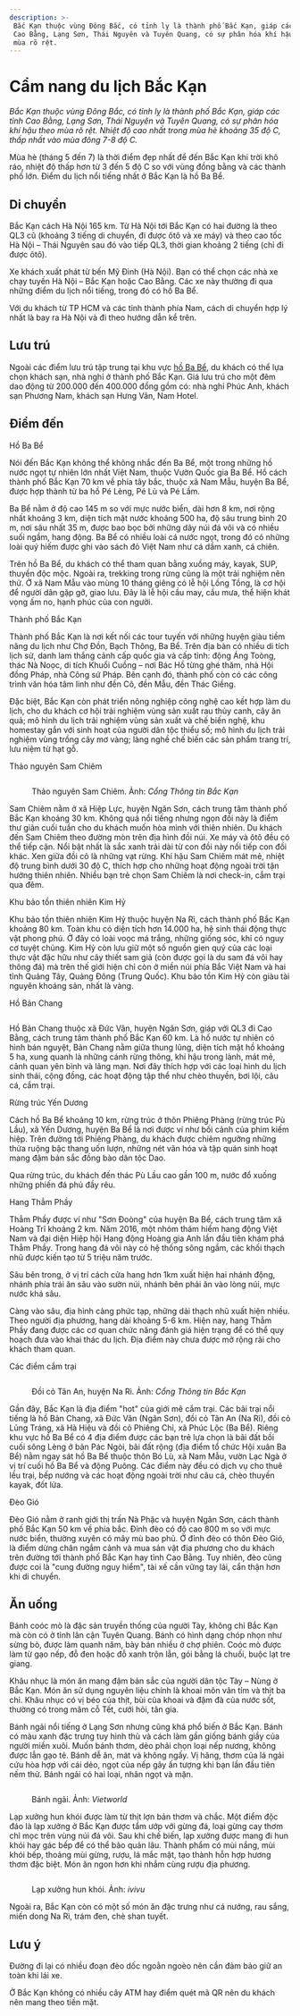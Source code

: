 ```yaml
---
description: >-
 Bắc Kạn thuộc vùng Đông Bắc, có tỉnh lỵ là thành phố Bắc Kạn, giáp các tỉnh
 Cao Bằng, Lạng Sơn, Thái Nguyên và Tuyên Quang, có sự phân hóa khí hậu theo
 mùa rõ rệt.
---
```


# Cẩm nang du lịch Bắc Kạn

_Bắc Kạn thuộc vùng Đông Bắc, có tỉnh lỵ là thành phố Bắc Kạn, giáp các tỉnh Cao Bằng, Lạng Sơn, Thái Nguyên và Tuyên Quang, có sự phân hóa khí hậu theo mùa rõ rệt. Nhiệt độ cao nhất trong mùa hè khoảng 35 độ C, thấp nhất vào mùa đông 7-8 độ C._

Mùa hè (tháng 5 đến 7) là thời điểm đẹp nhất để đến Bắc Kạn khi trời khô ráo, nhiệt độ thấp hơn từ 3 đến 5 độ C so với vùng đồng bằng và các thành phố lớn. Điểm du lịch nổi tiếng nhất ở Bắc Kạn là hồ Ba Bể.

## Di chuyển

Bắc Kạn cách Hà Nội 165 km. Từ Hà Nội tới Bắc Kạn có hai đường là theo QL3 cũ (khoảng 3 tiếng di chuyển, đi được ôtô và xe máy) và theo cao tốc Hà Nội – Thái Nguyên sau đó vào tiếp QL3, thời gian khoảng 2 tiếng (chỉ đi được ôtô).

Xe khách xuất phát từ bến Mỹ Đình (Hà Nội). Bạn có thể chọn các nhà xe chạy tuyến Hà Nội – Bắc Kạn hoặc Cao Bằng. Các xe này thường đi qua những điểm du lịch nổi tiếng, trong đó có hồ Ba Bể.

Với du khách từ TP HCM và các tỉnh thành phía Nam, cách di chuyển hợp lý nhất là bay ra Hà Nội và đi theo hướng dẫn kể trên.

## Lưu trú

Ngoài các điểm lưu trú tập trung tại khu vực [hồ Ba Bể](https://vnexpress.net/cam-nang-du-lich-ho-ba-be-4650105), du khách có thể lựa chọn khách sạn, nhà nghỉ ở thành phố Bắc Kạn. Giá lưu trú cho một đêm dao động từ 200.000 đến 400.000 đồng gồm có: nhà nghỉ Phúc Anh, khách sạn Phương Nam, khách sạn Hưng Vân, Nam Hotel.

## Điểm đến

Hồ Ba Bể

Nói đến Bắc Kạn không thể không nhắc đến Ba Bể, một trong những hồ nước ngọt tự nhiên lớn nhất Việt Nam, thuộc Vườn Quốc gia Ba Bể. Hồ cách thành phố Bắc Kạn 70 km về phía tây bắc, thuộc xã Nam Mẫu, huyện Ba Bể, được hợp thành từ ba hồ Pé Lèng, Pé Lù và Pé Lầm.

Ba Bể nằm ở độ cao 145 m so với mực nước biển, dài hơn 8 km, nơi rộng nhất khoảng 3 km, diện tích mặt nước khoảng 500 ha, độ sâu trung bình 20 m, nơi sâu nhất 35 m, được bao bọc bởi những dãy núi đá vôi và có nhiều suối ngầm, hang động. Ba Bể có nhiều loài cá nước ngọt, trong đó có những loài quý hiếm được ghi vào sách đỏ Việt Nam như cá dầm xanh, cá chiên.

Trên hồ Ba Bể, du khách có thể tham quan bằng xuồng máy, kayak, SUP, thuyền độc mộc. Ngoài ra, trekking trong rừng cũng là một trải nghiệm nên thử. Ở xã Nam Mẫu vào mùng 10 tháng giêng có lễ hội Lồng Tồng, là cơ hội để người dân gặp gỡ, giao lưu. Đây là lễ hội cầu may, cầu mưa, thể hiện khát vọng ấm no, hạnh phúc của con người.

Thành phố Bắc Kạn

Thành phố Bắc Kạn là nơi kết nối các tour tuyến với những huyện giàu tiềm năng du lịch như Chợ Đồn, Bạch Thông, Ba Bể. Trên địa bàn có nhiều di tích lịch sử, danh lam thắng cảnh cấp quốc gia và cấp tỉnh: động Áng Toòng, thác Nà Noọc, di tích Khuổi Cuồng – nơi Bác Hồ từng ghé thăm, nhà Hội đồng Pháp, nhà Công sứ Pháp. Bên cạnh đó, thành phố còn có các công trình văn hóa tâm linh như đền Cô, đền Mẫu, đền Thác Giềng.

Đặc biệt, Bắc Kạn còn phát triển nông nghiệp công nghệ cao kết hợp làm du lịch, cho du khách cơ hội trải nghiệm vùng sản xuất rau thủy canh, cây ăn quả; mô hình du lịch trải nghiệm vùng sản xuất và chế biến nghệ, khu homestay gắn với sinh hoạt của người dân tộc thiểu số; mô hình du lịch trải nghiệm vùng trồng cây mơ vàng; làng nghề chế biến các sản phẩm trang trí, lưu niệm từ hạt gỗ.

Thảo nguyên Sam Chiêm

<figure><img src="https://i1-dulich.vnecdn.net/2023/10/02/Sam-Chiem1-9263-1696235640.jpg?w=0&#x26;h=0&#x26;q=100&#x26;dpr=1&#x26;fit=crop&#x26;s=3bUW1bncr9qE5oOIPqvTmQ" alt=""><figcaption><p>Thảo nguyên Sam Chiêm. Ảnh: <em>Cổng Thông tin Bắc Kạn</em></p></figcaption></figure>

Sam Chiêm nằm ở xã Hiệp Lực, huyện Ngân Sơn, cách trung tâm thành phố Bắc Kạn khoảng 30 km. Không quá nổi tiếng nhưng ngọn đồi này là điểm thư giãn cuối tuần cho du khách muốn hòa mình với thiên nhiên. Du khách đến Sam Chiêm theo đường mòn trên địa hình đồi núi. Xe máy và ôtô đều có thể tiếp cận. Nổi bật nhất là sắc xanh trải dài từ con đồi này nối tiếp con đồi khác. Xen giữa đồi cỏ là những vạt rừng. Khí hậu Sam Chiêm mát mẻ, nhiệt độ trung bình dưới 30 độ C, thích hợp cho những hoạt động ngoài trời tận hưởng thiên nhiên. Nhiều bạn trẻ chọn Sam Chiêm là nơi check-in, cắm trại qua đêm.

Khu bảo tồn thiên nhiên Kim Hỷ

Khu bảo tồn thiên nhiên Kim Hỷ thuộc huyện Na Rì, cách thành phố Bắc Kạn khoảng 80 km. Toàn khu có diện tích hơn 14.000 ha, hệ sinh thái động thực vật phong phú. Ở đây có loài voọc má trắng, những giống sóc, khỉ có nguy cơ tuyệt chủng. Kim Hỷ còn lưu giữ một số nguồn gien quý của các loại thực vật đặc hữu như cây thiết sam giả (còn được gọi là du sam đá vôi hay thông đá) mà trên thế giới hiện chỉ còn ở miền núi phía Bắc Việt Nam và hai tỉnh Quảng Tây, Quảng Đông (Trung Quốc). Khu bảo tồn Kim Hỷ còn giàu tài nguyên khoáng sản, nhất là vàng.

Hồ Bản Chang

<figure><img src="https://i1-dulich.vnecdn.net/2023/10/04/hobanchang1-2527-1696403214.jpg?w=0&#x26;h=0&#x26;q=100&#x26;dpr=1&#x26;fit=crop&#x26;s=i7S0eSfdNbSlT52nIDJgcg" alt=""><figcaption></figcaption></figure>

Hồ Bản Chang thuộc xã Đức Vân, huyện Ngân Sơn, giáp với QL3 đi Cao Bằng, cách trung tâm thành phố Bắc Kạn 60 km. Là hồ nước tự nhiên có hình bán nguyệt, Bản Chang nằm giữa thung lũng, diện tích mặt hồ khoảng 5 ha, xung quanh là những cánh rừng thông, khí hậu trong lành, mát mẻ, cảnh quan yên bình và lãng mạn. Nơi đây thích hợp với các loại hình du lịch sinh thái, cộng đồng, các hoạt động tập thể như chèo thuyền, bơi lội, câu cá, cắm trại.

Rừng trúc Yến Dương

Cách hồ Ba Bể khoảng 10 km, rừng trúc ở thôn Phiêng Phàng (rừng trúc Pù Lầu), xã Yến Dương, huyện Ba Bể là nơi được ví như bối cảnh của phim kiếm hiệp. Trên đường tới Phiêng Phàng, du khách được chiêm ngưỡng những thửa ruộng bậc thang uốn lượn, những nét văn hóa và tập quán sinh hoạt mang đậm bản sắc đồng bào dân tộc Dao.

Qua rừng trúc, du khách đến thác Pù Lầu cao gần 100 m, nước đổ xuống những phiến đá phủ đầy rêu.

Hang Thẳm Phầy

Thẳm Phầy được ví như "Sơn Đoòng" của huyện Ba Bể, cách trung tâm xã Hoàng Trĩ khoảng 2 km. Năm 2016, một nhóm thám hiểm hang động Việt Nam và đại diện Hiệp hội Hang động Hoàng gia Anh lần đầu tiên khám phá Thẳm Phầy. Trong hang đá vôi này có hệ thống sông ngầm, các khối thạch nhũ được kiến tạo từ 5 triệu năm trước.

Sâu bên trong, ở vị trí cách cửa hang hơn 1km xuất hiện hai nhánh động, nhánh phía trái ăn sâu vào sườn núi, nhánh bên phải ăn vào lòng núi, mực nước khá sâu.

Càng vào sâu, địa hình càng phức tạp, những dải thạch nhũ xuất hiện nhiều. Theo người địa phương, hang dài khoảng 5-6 km. Hiện nay, hang Thẳm Phầy đang được các cơ quan chức năng đánh giá hiện trạng để có thể quy hoạch đưa vào khai thác du lịch. Địa điểm này chưa được mở rộng rãi cho khách tham quan.

Các điểm cắm trại

<figure><img src="https://i1-dulich.vnecdn.net/2023/10/02/camp-3962-1696242323.jpg?w=0&#x26;h=0&#x26;q=100&#x26;dpr=1&#x26;fit=crop&#x26;s=CAbEil8KSIlcVWRKEnZgfg" alt=""><figcaption><p>Đồi cỏ Tân An, huyện Na Rì. Ảnh: <em>Cổng Thông tin Bắc Kạn</em></p></figcaption></figure>

Gần đây, Bắc Kạn là địa điểm "hot" của giới mê cắm trại. Các bãi trại nổi tiếng là hồ Bản Chang, xã Đức Vân (Ngân Sơn), đồi cỏ Tân An (Na Rì), đồi cỏ Lủng Tráng, xã Hà Hiệu và đồi cỏ Phiêng Chỉ, xã Phúc Lộc (Ba Bể). Riêng khu vực hồ Ba Bể có 4 địa điểm được các bạn trẻ lựa chọn là bãi đất bồi cuối sông Lèng ở bản Pác Ngòi, bãi đất rộng (địa điểm tổ chức Hội xuân Ba Bể) nằm ngay sát hồ Ba Bể thuộc thôn Bó Lù, xã Nam Mẫu, vườn Lạc Ngà ở vị trí cuối hồ Ba Bể và động Puông. Các điểm này đều có dịch vụ cho thuê lều trại, bếp nướng và các hoạt động ngoài trời như câu cá, chèo thuyền kayak, đốt lửa.

Đèo Gió

Đèo Gió nằm ở ranh giới thị trấn Nà Phặc và huyện Ngân Sơn, cách thành phố Bắc Kạn 50 km về phía bắc. Đỉnh đèo có độ cao 800 m so với mực nước biển, thường xuyên có mây mù bao phủ. Ở đỉnh đèo có thôn Đèo Gió, là điểm dừng chân ngắm cảnh và mua sản vật địa phương cho du khách trên đường tới thành phố Bắc Kạn hay tỉnh Cao Bằng. Tuy nhiên, đèo cũng được coi là "cung đường nguy hiểm", tài xế cần vững tay lái, cẩn thận hơn khi di chuyển.

## Ăn uống

Bánh coóc mò là đặc sản truyền thống của người Tày, không chỉ Bắc Kạn mà còn có ở tỉnh lân cận Tuyên Quang. Bánh có hình dạng chóp nhọn như sừng bò, được làm quanh năm, bày bán nhiều ở chợ phiên. Coóc mò được làm từ gạo nếp, đỗ đen hoặc đỗ xanh trộn lẫn, gói bằng lá chuối, buộc lạt tre giang.

Khâu nhục là món ăn mang đậm bản sắc của người dân tộc Tày – Nùng ở Bắc Kạn. Món ăn sử dụng nguyên liệu chính là khoai môn vân tím và thịt ba chỉ. Khâu nhục có vị béo của thịt, bùi của khoai và đậm đà của nước sốt, thường có trong mâm cỗ Tết, cưới hỏi, tân gia.

Bánh ngải nổi tiếng ở Lạng Sơn nhưng cũng khá phổ biến ở Bắc Kạn. Bánh có màu xanh đặc trưng tuy hình thù và cách làm gần giống bánh giầy của người miền xuôi. Muốn bánh thơm, dẻo phải chọn loại nếp nương, không được lẫn gạo tẻ. Bánh dễ ăn, mát và không ngấy. Vị hăng, thơm của lá ngải cứu hòa hợp với cái dẻo, ngọt của nếp gây ấn tượng khi bạn lần đầu tiên nếm thử. Bánh ngải có hai loại, nhân ngọt và mặn.

<figure><img src="https://i1-dulich.vnecdn.net/2023/10/04/ngai2-4234-1696403216.jpg?w=0&#x26;h=0&#x26;q=100&#x26;dpr=1&#x26;fit=crop&#x26;s=M-y2XRunjvJxOjy71RYdGw" alt=""><figcaption><p>Bánh ngải. Ảnh: <em>Vietworld</em></p></figcaption></figure>

Lạp xưởng hun khói được làm từ thịt lợn bản thơm và chắc. Một điểm độc đáo là lạp xưởng ở Bắc Kạn được tẩm ướp với gừng đá, loại gừng cay thơm chỉ mọc trên vùng núi đá vôi. Sau khi chế biến, lạp xưởng được mang đi hun khói hay gác bếp để có thể bảo quản lâu. Thành phẩm có mùi nắng, mùi khói bếp, thoảng mùi gừng, rượu, lá mắc mật, tạo thành hỗn hợp hương thơm đặc biệt. Món ăn ngon hơn khi nhắm cùng rượu địa phương.

<figure><img src="https://i1-dulich.vnecdn.net/2023/10/04/lap-suon-hun-khoi-8230-1696403216.jpg?w=0&#x26;h=0&#x26;q=100&#x26;dpr=1&#x26;fit=crop&#x26;s=KVNHrxUgmJ7MbnpOSUC7FQ" alt=""><figcaption><p>Lạp xưởng hun khói. Ảnh: <em>ivivu</em></p></figcaption></figure>

Ngoài ra, Bắc Kạn còn có một số món ăn đặc trưng như cá nướng, rau sắng, miến dong Na Rì, trám đen, chè shan tuyết.

## Lưu ý

Đường đi lại có nhiều đoạn đèo dốc ngoằn ngoèo nên cần đảm bảo giữ an toàn khi lái xe.

Ở Bắc Kạn không có nhiều cây ATM hay điểm quét mã QR nên du khách nên mang theo tiền mặt.
